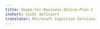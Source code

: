 ```yaml
---
title: Skype-for-Business-Online-Plan-1
inshort: nicht definiert
translator: Microsoft Cognitive Services
---
```




